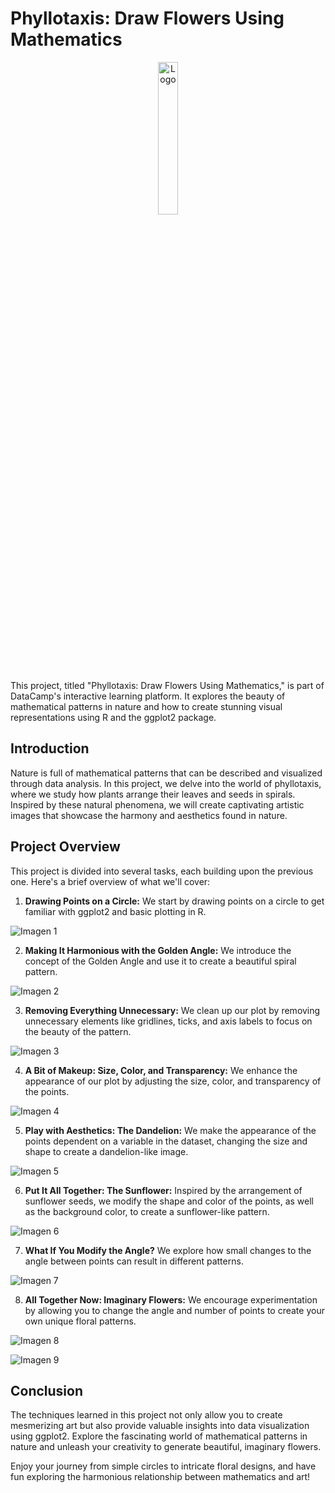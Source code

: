 # Phyllotaxis: Draw Flowers Using Mathematics

<div align="center">
    <img src="https://thedatascientist.digital/img/logo.png" alt="Logo" width="25%">
</div>


This project, titled "Phyllotaxis: Draw Flowers Using Mathematics," is part of DataCamp's interactive learning platform. It explores the beauty of mathematical patterns in nature and how to create stunning visual representations using R and the ggplot2 package.

## Introduction

Nature is full of mathematical patterns that can be described and visualized through data analysis. In this project, we delve into the world of phyllotaxis, where we study how plants arrange their leaves and seeds in spirals. Inspired by these natural phenomena, we will create captivating artistic images that showcase the harmony and aesthetics found in nature.

## Project Overview

This project is divided into several tasks, each building upon the previous one. Here's a brief overview of what we'll cover:

1. **Drawing Points on a Circle:** We start by drawing points on a circle to get familiar with ggplot2 and basic plotting in R.

![Imagen 1](img/1.png)

2. **Making It Harmonious with the Golden Angle:** We introduce the concept of the Golden Angle and use it to create a beautiful spiral pattern.

![Imagen 2](img/2.png)

3. **Removing Everything Unnecessary:** We clean up our plot by removing unnecessary elements like gridlines, ticks, and axis labels to focus on the beauty of the pattern.

![Imagen 3](img/3.png)

4. **A Bit of Makeup: Size, Color, and Transparency:** We enhance the appearance of our plot by adjusting the size, color, and transparency of the points.

![Imagen 4](img/4.png)

5. **Play with Aesthetics: The Dandelion:** We make the appearance of the points dependent on a variable in the dataset, changing the size and shape to create a dandelion-like image.

![Imagen 5](img/5.png)

6. **Put It All Together: The Sunflower:** Inspired by the arrangement of sunflower seeds, we modify the shape and color of the points, as well as the background color, to create a sunflower-like pattern.

![Imagen 6](img/6.png)

7. **What If You Modify the Angle?** We explore how small changes to the angle between points can result in different patterns.

![Imagen 7](img/7.png)

8. **All Together Now: Imaginary Flowers:** We encourage experimentation by allowing you to change the angle and number of points to create your own unique floral patterns.

![Imagen 8](img/8.png)

![Imagen 9](img/9.png)


## Conclusion

The techniques learned in this project not only allow you to create mesmerizing art but also provide valuable insights into data visualization using ggplot2. Explore the fascinating world of mathematical patterns in nature and unleash your creativity to generate beautiful, imaginary flowers.

Enjoy your journey from simple circles to intricate floral designs, and have fun exploring the harmonious relationship between mathematics and art!
